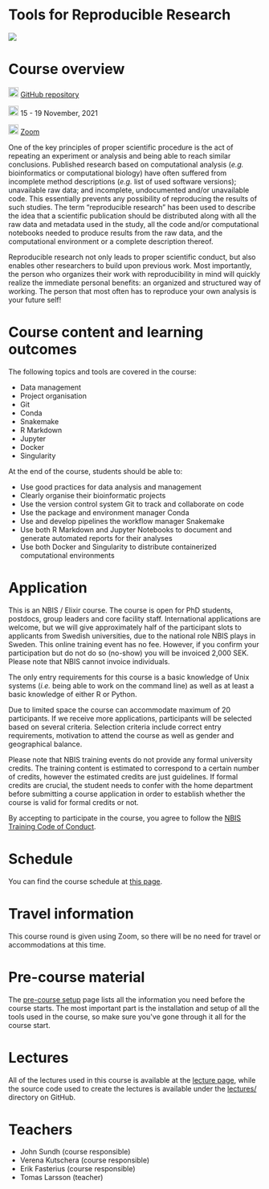 # Tools for Reproducible Research

![](images/achievement-agreement-arms-1068523.jpg)

# Course overview

<img src="https://www.svgrepo.com/show/305241/github.svg"
    width="20" height="20"/>
    [GitHub repository]( https://github.com/NBISweden/workshop-reproducible-research/)

<img src="https://www.svgrepo.com/show/20800/event-date-and-time-symbol.svg"
    width="20" height="20"/>
    15 - 19 November, 2021

<img src="https://www.svgrepo.com/show/4199/placeholder-on-a-map.svg"
    width="20" height="20"/>
    [Zoom](https://zoom.us)

One of the key principles of proper scientific procedure is the act of
repeating an experiment or analysis and being able to reach similar
conclusions. Published research based on computational analysis (*e.g.*
bioinformatics or computational biology) have often suffered from incomplete
method descriptions (*e.g.* list of used software versions); unavailable raw
data; and incomplete, undocumented and/or unavailable code. This essentially
prevents any possibility of reproducing the results of such studies. The term
“reproducible research” has been used to describe the idea that a scientific
publication should be distributed along with all the raw data and metadata used
in the study, all the code and/or computational notebooks needed to produce
results from the raw data, and the computational environment or a complete
description thereof.

Reproducible research not only leads to proper scientific conduct, but also
enables other researchers to build upon previous work. Most importantly, the
person who organizes their work with reproducibility in mind will quickly
realize the immediate personal benefits: an organized and structured way of
working. The person that most often has to reproduce your own analysis is your
future self!

# Course content and learning outcomes

The following topics and tools are covered in the course:

* Data management
* Project organisation
* Git
* Conda
* Snakemake
* R Markdown
* Jupyter
* Docker
* Singularity

At the end of the course, students should be able to:

* Use good practices for data analysis and management
* Clearly organise their bioinformatic projects
* Use the version control system Git to track and collaborate on code
* Use the package and environment manager Conda
* Use and develop pipelines the workflow manager Snakemake
* Use both R Markdown and Jupyter Notebooks to document and generate automated
  reports for their analyses
* Use both Docker and Singularity to distribute containerized computational
  environments

# Application

This is an NBIS / Elixir course. The course is open for PhD students, postdocs,
group leaders and core facility staff. International applications are welcome,
but we will give approximately half of the participant slots to applicants from
Swedish universities, due to the national role NBIS plays in Sweden. This
online training event has no fee. However, if you confirm your participation
but do not do so (no-show) you will be invoiced 2,000 SEK. Please note that NBIS
cannot invoice individuals.

The only entry requirements for this course is a basic knowledge of Unix systems
(*i.e.* being able to work on the command line) as well as at least a basic
knowledge of either R or Python.

Due to limited space the course can accommodate maximum of 20 participants. If
we receive more applications, participants will be selected based on several
criteria. Selection criteria include correct entry requirements, motivation to
attend the course as well as gender and geographical balance.

Please note that NBIS training events do not provide any formal university
credits. The training content is estimated to correspond to a certain number of
credits, however the estimated credits are just guidelines. If formal credits
are crucial, the student needs to confer with the home department before
submitting a course application in order to establish whether the course is
valid for formal credits or not.

By accepting to participate in the course, you agree to follow the [NBIS
Training Code of Conduct](COURSE_ID/pages/code-of-conduct).

# Schedule

You can find the course schedule at [this page](https://uppsala.instructure.com/courses/COURSE_ID/pages/schedule).

# Travel information

This course round is given using Zoom, so there will be no need for travel or
accommodations at this time.

# Pre-course material

The [pre-course setup](https://uppsala.instructure.com/courses/COURSE_ID/pages/pre-course-setup)
page lists all the information you need before the course starts. The most
important part is the installation and setup of all the tools used in the
course, so make sure you've gone through it all for the course start.

# Lectures

All of the lectures used in this course is available at the [lecture page](https://uppsala.instructure.com/courses/COURSE_ID/pages/lectures),
while the source code used to create the lectures is available under the
[lectures/](https://github.com/NBISweden/workshop-reproducible-research/tree/main/lectures)
directory on GitHub.


# Teachers

* John Sundh (course responsible)
* Verena Kutschera (course responsible)
* Erik Fasterius (course responsible)
* Tomas Larsson (teacher)
